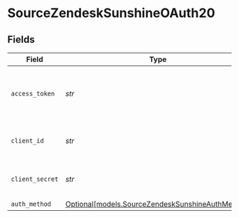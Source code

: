 # SourceZendeskSunshineOAuth20


## Fields

| Field                                                                                            | Type                                                                                             | Required                                                                                         | Description                                                                                      |
| ------------------------------------------------------------------------------------------------ | ------------------------------------------------------------------------------------------------ | ------------------------------------------------------------------------------------------------ | ------------------------------------------------------------------------------------------------ |
| `access_token`                                                                                   | *str*                                                                                            | :heavy_check_mark:                                                                               | Long-term access Token for making authenticated requests.                                        |
| `client_id`                                                                                      | *str*                                                                                            | :heavy_check_mark:                                                                               | The Client ID of your OAuth application.                                                         |
| `client_secret`                                                                                  | *str*                                                                                            | :heavy_check_mark:                                                                               | The Client Secret of your OAuth application.                                                     |
| `auth_method`                                                                                    | [Optional[models.SourceZendeskSunshineAuthMethod]](../models/sourcezendesksunshineauthmethod.md) | :heavy_minus_sign:                                                                               | N/A                                                                                              |